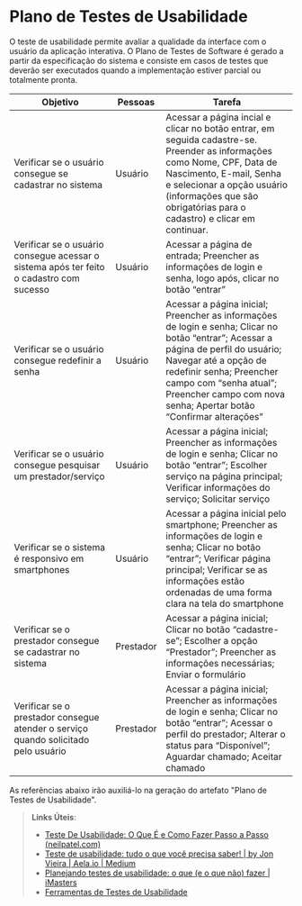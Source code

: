 # Plano de Testes de Usabilidade

O teste de usabilidade permite avaliar a qualidade da interface com o usuário da aplicação interativa. O Plano de Testes de Software é gerado a partir da especificação do sistema e consiste em casos de testes que deverão ser executados quando a implementação estiver parcial ou totalmente pronta.

|Objetivo|Pessoas|Tarefa|
|--------|--------------|-------------|
|Verificar se o usuário consegue se cadastrar  no sistema|Usuário|Acessar a página incial e clicar no botão entrar, em seguida cadastre-se. Preender as informações como Nome, CPF, Data de Nascimento, E-mail, Senha e selecionar a opção usuário (informações que são obrigatórias para o cadastro) e clicar em continuar.|
|Verificar se o usuário consegue acessar o sistema após ter feito o cadastro com sucesso|Usuário|Acessar a página de entrada; Preencher as informações de login e senha, logo após, clicar no botão “entrar”|
|Verificar se o usuário consegue redefinir a senha|Usuário|Acessar a página inicial; Preencher as informações de login e senha; Clicar no botão “entrar”; Acessar a página de perfil do usuário; Navegar até a opção de redefinir senha; Preencher campo com “senha atual”; Preencher campo com nova senha; Apertar botão “Confirmar alterações”|
|Verificar se o usuário consegue pesquisar um prestador/serviço|Usuário|Acessar a página inicial; Preencher as informações de login e senha; Clicar no botão “entrar”; Escolher serviço na página principal; Verificar informações do serviço; Solicitar serviço|
|Verificar se o sistema é responsivo em smartphones|Usuário|Acessar a página inicial pelo smartphone; Preencher as informações de login e senha; Clicar no botão “entrar”; Verificar página principal; Verificar se as informações estão ordenadas de uma forma clara na tela do smartphone|
|Verificar se o prestador consegue se cadastrar no sistema|Prestador|Acessar a página inicial; Clicar no botão “cadastre-se”; Escolher a opção “Prestador”; Preencher as informações necessárias; Enviar o formulário|
|Verificar se o prestador consegue atender o serviço quando solicitado pelo usuário|Prestador|Acessar a página inicial; Preencher as informações de login e senha; Clicar no botão “entrar”; Acessar o perfil do prestador; Alterar o status para “Disponível”; Aguardar chamado; Aceitar chamado|



As referências abaixo irão auxiliá-lo na geração do artefato "Plano de Testes de Usabilidade".

> **Links Úteis**:
> - [Teste De Usabilidade: O Que É e Como Fazer Passo a Passo (neilpatel.com)](https://neilpatel.com/br/blog/teste-de-usabilidade/)
> - [Teste de usabilidade: tudo o que você precisa saber! | by Jon Vieira | Aela.io | Medium](https://medium.com/aela/teste-de-usabilidade-o-que-voc%C3%AA-precisa-saber-39a36343d9a6/)
> - [Planejando testes de usabilidade: o que (e o que não) fazer | iMasters](https://imasters.com.br/design-ux/planejando-testes-de-usabilidade-o-que-e-o-que-nao-fazer/)
> - [Ferramentas de Testes de Usabilidade](https://www.usability.gov/how-to-and-tools/resources/templates.html)


